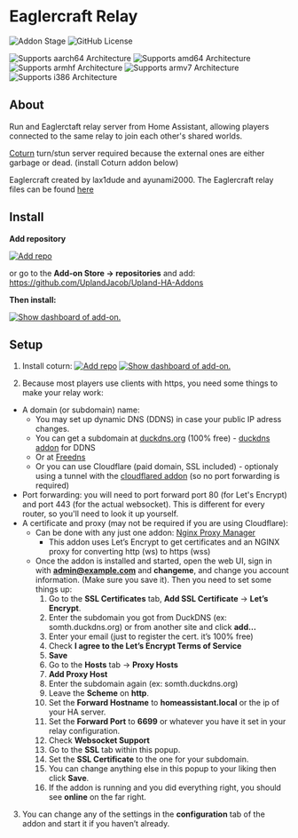 # Eaglercraft Relay

![Addon Stage](https://img.shields.io/badge/Addon%20stage-experimental-yellow.svg)
![GitHub License](https://img.shields.io/github/license/Uplandjacob/Upland-ha-addons)


![Supports aarch64 Architecture](https://img.shields.io/badge/aarch64-yes-green.svg?style=flat)
![Supports amd64 Architecture](https://img.shields.io/badge/amd64-yes-green.svg?style=flat)
![Supports armhf Architecture](https://img.shields.io/badge/armhf-no-red.svg?style=flat)
![Supports armv7 Architecture](https://img.shields.io/badge/armv7-no-red.svg)
![Supports i386 Architecture](https://img.shields.io/badge/i386-yes-green.svg)



## About
Run and Eaglerctaft relay server from Home Assistant, allowing players connected to the same relay to join each other's shared worlds.

[Coturn](https://github.com/coturn/coturn) turn/stun server required because the external ones are either garbage or dead. (install Coturn addon below)

Eaglercraft created by lax1dude and ayunami2000.
The Eaglercraft relay files can be found [here](https://git.eaglercraft.rip/eaglercraft/eaglercraft-builds/src/branch/main/Eaglercraft_SharedWorldRelay)

## Install
**Add repository**

[![Add repo](https://my.home-assistant.io/badges/supervisor_add_addon_repository.svg)](https://my.home-assistant.io/redirect/supervisor_add_addon_repository/?repository_url=https://github.com/UplandJacob/Upland-HA-Addons)

or go to the **Add-on Store -> repositories** and add: https://github.com/UplandJacob/Upland-HA-Addons

**Then install:**

[![Show dashboard of add-on.](https://my.home-assistant.io/badges/supervisor_addon.svg)](https://my.home-assistant.io/redirect/supervisor_addon/?addon=d78ad65c_eag-relay)

## Setup

1. Install coturn:
[![Add repo](https://my.home-assistant.io/badges/supervisor_add_addon_repository.svg)](https://my.home-assistant.io/redirect/supervisor_add_addon_repository/?repository_url=https://github.com/wrouesnel/addon-coturn)
[![Show dashboard of add-on.](https://my.home-assistant.io/badges/supervisor_addon.svg)](https://my.home-assistant.io/redirect/supervisor_addon/?addon=652bc0af_coturn)

2. Because most players use clients with https, you need some things to make your relay work:
  * A domain (or subdomain) name:
    * You may set up dynamic DNS (DDNS) in case your public IP adress changes.
    * You can get a subdomain at [duckdns.org](https://duckdns.org) (100% free) - [duckdns addon](https://my.home-assistant.io/redirect/supervisor_addon/?addon=core_duckdns) for DDNS
    * Or at [Freedns](https://freedns.afraid.org)
    * Or you can use Cloudflare (paid domain, SSL included) - optionaly using a tunnel with the [cloudflared addon](https://github.com/brenner-tobias/addon-cloudflared) (so no port forwarding is required)
  * Port forwarding: you will need to port forward port 80 (for Let's Encrypt) and port 443 (for the actual websocket). This is different for every router, so you'll need to look it up yourself.
  * A certificate and proxy (may not be required if you are using Cloudflare):
    * Can be done with any just one addon: [Nginx Proxy Manager](https://my.home-assistant.io/redirect/supervisor_addon/?addon=a0d7b954_nginxproxymanager)
      * This addon uses Let’s Encrypt to get certificates and an NGINX proxy for converting http (ws) to https (wss)
    * Once the addon is installed and started, open the web UI, sign in with **admin@example.com** and **changeme**, and change you account information. (Make sure you save it). Then you need to set some things up:
      1. Go to the **SSL Certificates** tab, **Add SSL Certificate** -> **Let’s Encrypt**.
      2. Enter the subdomain you got from DuckDNS (ex: somth.duckdns.org) or from another site and click **add…**
      3. Enter your email (just to register the cert. it’s 100% free)
      4. Check **I agree to the Let’s Encrypt Terms of Service**
      5. **Save**
      6. Go to the **Hosts** tab -> **Proxy Hosts**
      7. **Add Proxy Host**
      8. Enter the subdomain again (ex: somth.duckdns.org)
      9. Leave the **Scheme** on **http**.
      10. Set the **Forward Hostname** to **homeassistant.local** or the ip of your HA server.
      11. Set the **Forward Port** to **6699** or whatever you have it set in your relay configuration.
      12. Check **Websocket Support**
      13. Go to the **SSL** tab within this popup.
      14. Set the **SSL Certificate** to the one for your subdomain.
      15. You can change anything else in this popup to your liking then click **Save**.
      16. If the addon is running and you did everything right, you should see **online** on the far right.
3. You can change any of the settings in the **configuration** tab of the addon and start it if you haven’t already.


